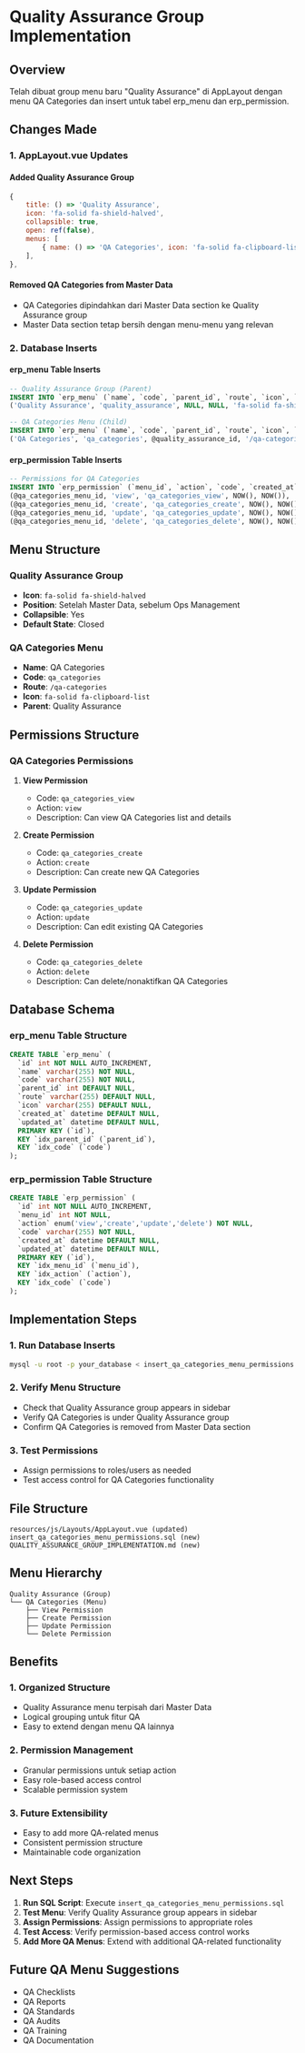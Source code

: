 # Quality Assurance Group Implementation

## Overview
Telah dibuat group menu baru "Quality Assurance" di AppLayout dengan menu QA Categories dan insert untuk tabel erp_menu dan erp_permission.

## Changes Made

### 1. AppLayout.vue Updates

#### Added Quality Assurance Group
```javascript
{
    title: () => 'Quality Assurance',
    icon: 'fa-solid fa-shield-halved',
    collapsible: true,
    open: ref(false),
    menus: [
        { name: () => 'QA Categories', icon: 'fa-solid fa-clipboard-list', route: '/qa-categories', code: 'qa_categories' },
    ],
},
```

#### Removed QA Categories from Master Data
- QA Categories dipindahkan dari Master Data section ke Quality Assurance group
- Master Data section tetap bersih dengan menu-menu yang relevan

### 2. Database Inserts

#### erp_menu Table Inserts
```sql
-- Quality Assurance Group (Parent)
INSERT INTO `erp_menu` (`name`, `code`, `parent_id`, `route`, `icon`, `created_at`, `updated_at`) VALUES
('Quality Assurance', 'quality_assurance', NULL, NULL, 'fa-solid fa-shield-halved', NOW(), NOW());

-- QA Categories Menu (Child)
INSERT INTO `erp_menu` (`name`, `code`, `parent_id`, `route`, `icon`, `created_at`, `updated_at`) VALUES
('QA Categories', 'qa_categories', @quality_assurance_id, '/qa-categories', 'fa-solid fa-clipboard-list', NOW(), NOW());
```

#### erp_permission Table Inserts
```sql
-- Permissions for QA Categories
INSERT INTO `erp_permission` (`menu_id`, `action`, `code`, `created_at`, `updated_at`) VALUES
(@qa_categories_menu_id, 'view', 'qa_categories_view', NOW(), NOW()),
(@qa_categories_menu_id, 'create', 'qa_categories_create', NOW(), NOW()),
(@qa_categories_menu_id, 'update', 'qa_categories_update', NOW(), NOW()),
(@qa_categories_menu_id, 'delete', 'qa_categories_delete', NOW(), NOW());
```

## Menu Structure

### Quality Assurance Group
- **Icon**: `fa-solid fa-shield-halved`
- **Position**: Setelah Master Data, sebelum Ops Management
- **Collapsible**: Yes
- **Default State**: Closed

### QA Categories Menu
- **Name**: QA Categories
- **Code**: `qa_categories`
- **Route**: `/qa-categories`
- **Icon**: `fa-solid fa-clipboard-list`
- **Parent**: Quality Assurance

## Permissions Structure

### QA Categories Permissions
1. **View Permission**
   - Code: `qa_categories_view`
   - Action: `view`
   - Description: Can view QA Categories list and details

2. **Create Permission**
   - Code: `qa_categories_create`
   - Action: `create`
   - Description: Can create new QA Categories

3. **Update Permission**
   - Code: `qa_categories_update`
   - Action: `update`
   - Description: Can edit existing QA Categories

4. **Delete Permission**
   - Code: `qa_categories_delete`
   - Action: `delete`
   - Description: Can delete/nonaktifkan QA Categories

## Database Schema

### erp_menu Table Structure
```sql
CREATE TABLE `erp_menu` (
  `id` int NOT NULL AUTO_INCREMENT,
  `name` varchar(255) NOT NULL,
  `code` varchar(255) NOT NULL,
  `parent_id` int DEFAULT NULL,
  `route` varchar(255) DEFAULT NULL,
  `icon` varchar(255) DEFAULT NULL,
  `created_at` datetime DEFAULT NULL,
  `updated_at` datetime DEFAULT NULL,
  PRIMARY KEY (`id`),
  KEY `idx_parent_id` (`parent_id`),
  KEY `idx_code` (`code`)
);
```

### erp_permission Table Structure
```sql
CREATE TABLE `erp_permission` (
  `id` int NOT NULL AUTO_INCREMENT,
  `menu_id` int NOT NULL,
  `action` enum('view','create','update','delete') NOT NULL,
  `code` varchar(255) NOT NULL,
  `created_at` datetime DEFAULT NULL,
  `updated_at` datetime DEFAULT NULL,
  PRIMARY KEY (`id`),
  KEY `idx_menu_id` (`menu_id`),
  KEY `idx_action` (`action`),
  KEY `idx_code` (`code`)
);
```

## Implementation Steps

### 1. Run Database Inserts
```bash
mysql -u root -p your_database < insert_qa_categories_menu_permissions.sql
```

### 2. Verify Menu Structure
- Check that Quality Assurance group appears in sidebar
- Verify QA Categories is under Quality Assurance group
- Confirm QA Categories is removed from Master Data section

### 3. Test Permissions
- Assign permissions to roles/users as needed
- Test access control for QA Categories functionality

## File Structure
```
resources/js/Layouts/AppLayout.vue (updated)
insert_qa_categories_menu_permissions.sql (new)
QUALITY_ASSURANCE_GROUP_IMPLEMENTATION.md (new)
```

## Menu Hierarchy
```
Quality Assurance (Group)
└── QA Categories (Menu)
    ├── View Permission
    ├── Create Permission
    ├── Update Permission
    └── Delete Permission
```

## Benefits

### 1. Organized Structure
- Quality Assurance menu terpisah dari Master Data
- Logical grouping untuk fitur QA
- Easy to extend dengan menu QA lainnya

### 2. Permission Management
- Granular permissions untuk setiap action
- Easy role-based access control
- Scalable permission system

### 3. Future Extensibility
- Easy to add more QA-related menus
- Consistent permission structure
- Maintainable code organization

## Next Steps

1. **Run SQL Script**: Execute `insert_qa_categories_menu_permissions.sql`
2. **Test Menu**: Verify Quality Assurance group appears in sidebar
3. **Assign Permissions**: Assign permissions to appropriate roles
4. **Test Access**: Verify permission-based access control works
5. **Add More QA Menus**: Extend with additional QA-related functionality

## Future QA Menu Suggestions
- QA Checklists
- QA Reports
- QA Standards
- QA Audits
- QA Training
- QA Documentation
